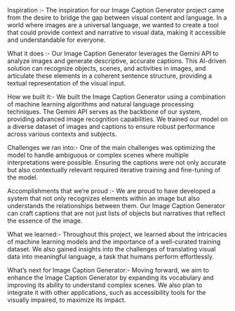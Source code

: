 Inspiration :-
The inspiration for our Image Caption Generator project came from the desire to bridge the gap between visual content and language. In a world where images are a universal language, we wanted to create a tool that could provide context and narrative to visual data, making it accessible and understandable for everyone.

What it does :-
Our Image Caption Generator leverages the Gemini API to analyze images and generate descriptive, accurate captions. This AI-driven solution can recognize objects, scenes, and activities in images, and articulate these elements in a coherent sentence structure, providing a textual representation of the visual input.

How we built it:-
We built the Image Caption Generator using a combination of machine learning algorithms and natural language processing techniques. The Gemini API serves as the backbone of our system, providing advanced image recognition capabilities. We trained our model on a diverse dataset of images and captions to ensure robust performance across various contexts and subjects.

Challenges we ran into:-
One of the main challenges was optimizing the model to handle ambiguous or complex scenes where multiple interpretations were possible. Ensuring the captions were not only accurate but also contextually relevant required iterative training and fine-tuning of the model.

Accomplishments that we’re proud :-
We are proud to have developed a system that not only recognizes elements within an image but also understands the relationships between them. Our Image Caption Generator can craft captions that are not just lists of objects but narratives that reflect the essence of the image.

What we learned:-
Throughout this project, we learned about the intricacies of machine learning models and the importance of a well-curated training dataset. We also gained insights into the challenges of translating visual data into meaningful language, a task that humans perform effortlessly.

What’s next for Image Caption Generator:-
Moving forward, we aim to enhance the Image Caption Generator by expanding its vocabulary and improving its ability to understand complex scenes. We also plan to integrate it with other applications, such as accessibility tools for the visually impaired, to maximize its impact.
